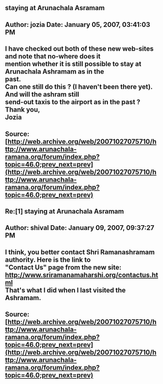 ## staying at Arunachala Asramam  
Author: jozia               Date: January 05, 2007, 03:41:03 PM  
---  
I have checked out both of these new web-sites and note that no-where does it  
mention whether it is still possible to stay at Arunachala Ashramam as in the  
past.   
Can one still do this ? (I haven't been there yet). And will the ashram still  
send-out taxis to the airport as in the past ?   
Thank you,   
Jozia
 ---  
Source:[http://web.archive.org/web/20071027075710/http://www.arunachala-ramana.org/forum/index.php?topic=46.0;prev_next=prev](http://web.archive.org/web/20071027075710/http://www.arunachala-ramana.org/forum/index.php?topic=46.0;prev_next=prev)   
---  

## Re:[1] staying at Arunachala Asramam  
Author: shival              Date: January 09, 2007, 09:37:27 PM  
---  
I think, you better contact Shri Ramanashramam authority. Here is the link to  
"Contact Us" page from the new site: http://www.sriramanamaharshi.org/contactus.html   
That's what I did when I last visited the Ashramam.
 ---  
Source:[http://web.archive.org/web/20071027075710/http://www.arunachala-ramana.org/forum/index.php?topic=46.0;prev_next=prev](http://web.archive.org/web/20071027075710/http://www.arunachala-ramana.org/forum/index.php?topic=46.0;prev_next=prev)   
---  

